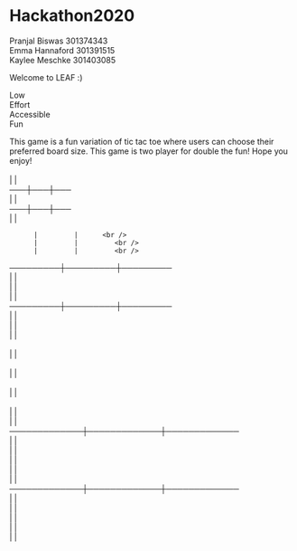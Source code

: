 # Hackathon2020

Pranjal Biswas 301374343 <br />
Emma Hannaford 301391515 <br />
Kaylee Meschke 301403085 <br />

Welcome to LEAF :) <br />

Low <br />
Effort <br />
Accessible <br />
Fun <br />

This game is a fun variation of tic tac toe where users can choose their preferred board size. This game is two player for double the fun! Hope you enjoy! <br />
<br />
    |   |       <br />
 ───┼───┼───<br />
    |   |   <br />
 ───┼───┼───<br />
    |   |   <br />

          |         |      <br />   
          |         |         <br />
          |         |         <br />
 ─────────┼─────────┼─────────<br />
          |         |         <br />
          |         |         <br />
          |         |         <br />
 ─────────┼─────────┼─────────<br />
          |         |         <br />
          |         |         <br />
          |         |         <br />
<br />
              |             |          <br />   
              |             |          <br />   
              |             |          <br />   
              |             |             <br />
              |             |             <br />
 ─────────────┼─────────────┼─────────────<br />
              |             |             <br />
              |             |             <br />
              |             |             <br />
              |             |             <br />
              |             |             <br />
 ─────────────┼─────────────┼─────────────<br />
              |             |             <br />
              |             |             <br />
              |             |             <br />
              |             |             <br />
              |             |             <br />
